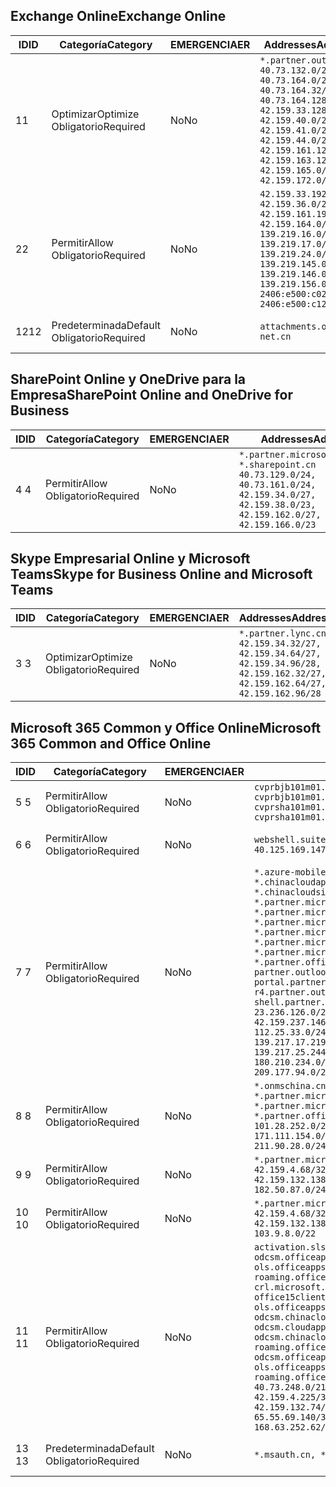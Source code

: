 <!--THIS FILE IS AUTOMATICALLY GENERATED. MANUAL CHANGES WILL BE OVERWRITTEN.-->
<!--Please contact the Office 365 Endpoints team with any questions.-->
<!--China endpoints version 2019072900-->
<!--File generated 2019-08-21 08:00:14.6399-->

## <a name="exchange-online"></a><span data-ttu-id="7f28e-101">Exchange Online</span><span class="sxs-lookup"><span data-stu-id="7f28e-101">Exchange Online</span></span>

<span data-ttu-id="7f28e-102">ID</span><span class="sxs-lookup"><span data-stu-id="7f28e-102">ID</span></span> | <span data-ttu-id="7f28e-103">Categoría</span><span class="sxs-lookup"><span data-stu-id="7f28e-103">Category</span></span> | <span data-ttu-id="7f28e-104">EMERGENCIA</span><span class="sxs-lookup"><span data-stu-id="7f28e-104">ER</span></span> | <span data-ttu-id="7f28e-105">Addresses</span><span class="sxs-lookup"><span data-stu-id="7f28e-105">Addresses</span></span> | <span data-ttu-id="7f28e-106">Puertos</span><span class="sxs-lookup"><span data-stu-id="7f28e-106">Ports</span></span>
-- | -------------------- | -- | --------------------------------------------------------------------------------------------------------------------------------------------------------------------------------------------------------------------------------------- | ------------------------
<span data-ttu-id="7f28e-107">1</span><span class="sxs-lookup"><span data-stu-id="7f28e-107">1</span></span> | <span data-ttu-id="7f28e-108">Optimizar</span><span class="sxs-lookup"><span data-stu-id="7f28e-108">Optimize</span></span><BR><span data-ttu-id="7f28e-109">Obligatorio</span><span class="sxs-lookup"><span data-stu-id="7f28e-109">Required</span></span> | <span data-ttu-id="7f28e-110">No</span><span class="sxs-lookup"><span data-stu-id="7f28e-110">No</span></span> | `*.partner.outlook.cn`<BR>`40.73.132.0/25, 40.73.164.0/27, 40.73.164.32/28, 40.73.164.128/25, 42.159.33.128/26, 42.159.40.0/24, 42.159.41.0/26, 42.159.44.0/22, 42.159.161.128/26, 42.159.163.128/25, 42.159.165.0/24, 42.159.172.0/22` | <span data-ttu-id="7f28e-111">**TCP:** 443, 80</span><span class="sxs-lookup"><span data-stu-id="7f28e-111">**TCP:** 443, 80</span></span>
<span data-ttu-id="7f28e-112">2</span><span class="sxs-lookup"><span data-stu-id="7f28e-112">2</span></span> | <span data-ttu-id="7f28e-113">Permitir</span><span class="sxs-lookup"><span data-stu-id="7f28e-113">Allow</span></span><BR><span data-ttu-id="7f28e-114">Obligatorio</span><span class="sxs-lookup"><span data-stu-id="7f28e-114">Required</span></span> | <span data-ttu-id="7f28e-115">No</span><span class="sxs-lookup"><span data-stu-id="7f28e-115">No</span></span> | `42.159.33.192/27, 42.159.36.0/24, 42.159.161.192/27, 42.159.164.0/24, 139.219.16.0/27, 139.219.17.0/24, 139.219.24.0/22, 139.219.145.0/27, 139.219.146.0/24, 139.219.156.0/22, 2406:e500:c020::/44, 2406:e500:c120::/44` | <span data-ttu-id="7f28e-116">**TCP:** 25, 443, 53, 80</span><span class="sxs-lookup"><span data-stu-id="7f28e-116">**TCP:** 25, 443, 53, 80</span></span>
<span data-ttu-id="7f28e-117">12</span><span class="sxs-lookup"><span data-stu-id="7f28e-117">12</span></span> | <span data-ttu-id="7f28e-118">Predeterminada</span><span class="sxs-lookup"><span data-stu-id="7f28e-118">Default</span></span><BR><span data-ttu-id="7f28e-119">Obligatorio</span><span class="sxs-lookup"><span data-stu-id="7f28e-119">Required</span></span> | <span data-ttu-id="7f28e-120">No</span><span class="sxs-lookup"><span data-stu-id="7f28e-120">No</span></span> | `attachments.office365-net.cn` | <span data-ttu-id="7f28e-121">**TCP:** 443, 80</span><span class="sxs-lookup"><span data-stu-id="7f28e-121">**TCP:** 443, 80</span></span>

## <a name="sharepoint-online-and-onedrive-for-business"></a><span data-ttu-id="7f28e-122">SharePoint Online y OneDrive para la Empresa</span><span class="sxs-lookup"><span data-stu-id="7f28e-122">SharePoint Online and OneDrive for Business</span></span>

<span data-ttu-id="7f28e-123">ID</span><span class="sxs-lookup"><span data-stu-id="7f28e-123">ID</span></span> | <span data-ttu-id="7f28e-124">Categoría</span><span class="sxs-lookup"><span data-stu-id="7f28e-124">Category</span></span> | <span data-ttu-id="7f28e-125">EMERGENCIA</span><span class="sxs-lookup"><span data-stu-id="7f28e-125">ER</span></span> | <span data-ttu-id="7f28e-126">Addresses</span><span class="sxs-lookup"><span data-stu-id="7f28e-126">Addresses</span></span> | <span data-ttu-id="7f28e-127">Puertos</span><span class="sxs-lookup"><span data-stu-id="7f28e-127">Ports</span></span>
-- | ----------------- | -- | ----------------------------------------------------------------------------------------------------------------------------------------------------- | ----------------
<span data-ttu-id="7f28e-128">4 </span><span class="sxs-lookup"><span data-stu-id="7f28e-128">4</span></span> | <span data-ttu-id="7f28e-129">Permitir</span><span class="sxs-lookup"><span data-stu-id="7f28e-129">Allow</span></span><BR><span data-ttu-id="7f28e-130">Obligatorio</span><span class="sxs-lookup"><span data-stu-id="7f28e-130">Required</span></span> | <span data-ttu-id="7f28e-131">No</span><span class="sxs-lookup"><span data-stu-id="7f28e-131">No</span></span> | `*.partner.microsoftonline.cn, *.sharepoint.cn`<BR>`40.73.129.0/24, 40.73.161.0/24, 42.159.34.0/27, 42.159.38.0/23, 42.159.162.0/27, 42.159.166.0/23` | <span data-ttu-id="7f28e-132">**TCP:** 443, 80</span><span class="sxs-lookup"><span data-stu-id="7f28e-132">**TCP:** 443, 80</span></span>

## <a name="skype-for-business-online-and-microsoft-teams"></a><span data-ttu-id="7f28e-133">Skype Empresarial Online y Microsoft Teams</span><span class="sxs-lookup"><span data-stu-id="7f28e-133">Skype for Business Online and Microsoft Teams</span></span>

<span data-ttu-id="7f28e-134">ID</span><span class="sxs-lookup"><span data-stu-id="7f28e-134">ID</span></span> | <span data-ttu-id="7f28e-135">Categoría</span><span class="sxs-lookup"><span data-stu-id="7f28e-135">Category</span></span> | <span data-ttu-id="7f28e-136">EMERGENCIA</span><span class="sxs-lookup"><span data-stu-id="7f28e-136">ER</span></span> | <span data-ttu-id="7f28e-137">Addresses</span><span class="sxs-lookup"><span data-stu-id="7f28e-137">Addresses</span></span> | <span data-ttu-id="7f28e-138">Puertos</span><span class="sxs-lookup"><span data-stu-id="7f28e-138">Ports</span></span>
-- | -------------------- | -- | -------------------------------------------------------------------------------------------------------------------------------- | ----------------
<span data-ttu-id="7f28e-139">3 </span><span class="sxs-lookup"><span data-stu-id="7f28e-139">3</span></span> | <span data-ttu-id="7f28e-140">Optimizar</span><span class="sxs-lookup"><span data-stu-id="7f28e-140">Optimize</span></span><BR><span data-ttu-id="7f28e-141">Obligatorio</span><span class="sxs-lookup"><span data-stu-id="7f28e-141">Required</span></span> | <span data-ttu-id="7f28e-142">No</span><span class="sxs-lookup"><span data-stu-id="7f28e-142">No</span></span> | `*.partner.lync.cn`<BR>`42.159.34.32/27, 42.159.34.64/27, 42.159.34.96/28, 42.159.162.32/27, 42.159.162.64/27, 42.159.162.96/28` | <span data-ttu-id="7f28e-143">**TCP:** 443, 80</span><span class="sxs-lookup"><span data-stu-id="7f28e-143">**TCP:** 443, 80</span></span>

## <a name="microsoft-365-common-and-office-online"></a><span data-ttu-id="7f28e-144">Microsoft 365 Common y Office Online</span><span class="sxs-lookup"><span data-stu-id="7f28e-144">Microsoft 365 Common and Office Online</span></span>

<span data-ttu-id="7f28e-145">ID</span><span class="sxs-lookup"><span data-stu-id="7f28e-145">ID</span></span> | <span data-ttu-id="7f28e-146">Categoría</span><span class="sxs-lookup"><span data-stu-id="7f28e-146">Category</span></span> | <span data-ttu-id="7f28e-147">EMERGENCIA</span><span class="sxs-lookup"><span data-stu-id="7f28e-147">ER</span></span> | <span data-ttu-id="7f28e-148">Addresses</span><span class="sxs-lookup"><span data-stu-id="7f28e-148">Addresses</span></span> | <span data-ttu-id="7f28e-149">Puertos</span><span class="sxs-lookup"><span data-stu-id="7f28e-149">Ports</span></span>
-- | ------------------- | -- | ---------------------------------------------------------------------------------------------------------------------------------------------------------------------------------------------------------------------------------------------------------------------------------------------------------------------------------------------------------------------------------------------------------------------------------------------------------------------------------------------------------------------------------------------------------------------------------------------------------------------------------------------------------------------------------------------------------------------------------------------------------------------------------------------------------------------------------------------------------------------------------------------------------------------- | ----------------
<span data-ttu-id="7f28e-150">5 </span><span class="sxs-lookup"><span data-stu-id="7f28e-150">5</span></span> | <span data-ttu-id="7f28e-151">Permitir</span><span class="sxs-lookup"><span data-stu-id="7f28e-151">Allow</span></span><BR><span data-ttu-id="7f28e-152">Obligatorio</span><span class="sxs-lookup"><span data-stu-id="7f28e-152">Required</span></span> | <span data-ttu-id="7f28e-153">No</span><span class="sxs-lookup"><span data-stu-id="7f28e-153">No</span></span> | `cvprbjb101m01.keydelivery.mediaservices.chinacloudapi.cn, cvprbjb101m01.streaming.mediaservices.chinacloudapi.cn, cvprsha101m01.keydelivery.mediaservices.chinacloudapi.cn, cvprsha101m01.streaming.mediaservices.chinacloudapi.cn` | <span data-ttu-id="7f28e-154">**TCP:** 443, 80</span><span class="sxs-lookup"><span data-stu-id="7f28e-154">**TCP:** 443, 80</span></span>
<span data-ttu-id="7f28e-155">6 </span><span class="sxs-lookup"><span data-stu-id="7f28e-155">6</span></span> | <span data-ttu-id="7f28e-156">Permitir</span><span class="sxs-lookup"><span data-stu-id="7f28e-156">Allow</span></span><BR><span data-ttu-id="7f28e-157">Obligatorio</span><span class="sxs-lookup"><span data-stu-id="7f28e-157">Required</span></span> | <span data-ttu-id="7f28e-158">No</span><span class="sxs-lookup"><span data-stu-id="7f28e-158">No</span></span> | `webshell.suite.partner.microsoftonline.cn`<BR>`40.125.169.147/32, 42.159.201.24/32` | <span data-ttu-id="7f28e-159">**TCP:** 443, 80</span><span class="sxs-lookup"><span data-stu-id="7f28e-159">**TCP:** 443, 80</span></span>
<span data-ttu-id="7f28e-160">7 </span><span class="sxs-lookup"><span data-stu-id="7f28e-160">7</span></span> | <span data-ttu-id="7f28e-161">Permitir</span><span class="sxs-lookup"><span data-stu-id="7f28e-161">Allow</span></span><BR><span data-ttu-id="7f28e-162">Obligatorio</span><span class="sxs-lookup"><span data-stu-id="7f28e-162">Required</span></span> | <span data-ttu-id="7f28e-163">No</span><span class="sxs-lookup"><span data-stu-id="7f28e-163">No</span></span> | `*.azure-mobile.cn, *.chinacloudapi.cn, *.chinacloudapp.cn, *.chinacloud-mobile.cn, *.chinacloudsites.cn, *.partner.microsoftonline-m.cn, *.partner.microsoftonline-m.net.cn, *.partner.microsoftonline-m-i.cn, *.partner.microsoftonline-m-i.net.cn, *.partner.microsoftonline-p.net.cn, *.partner.microsoftonline-p-i.cn, *.partner.microsoftonline-p-i.net.cn, *.partner.officewebapps.cn, *.windowsazure.cn, partner.outlook.cn, portal.partner.microsoftonline.cdnsvc.com, r4.partner.outlook.cn, shell.partner.microsoftonline.cdnsvc.com`<BR>`23.236.126.0/24, 42.159.224.122/32, 42.159.233.91/32, 42.159.237.146/32, 42.159.238.120/32, 58.68.168.0/24, 112.25.33.0/24, 123.150.49.0/24, 125.65.247.0/24, 139.217.17.219/32, 139.217.19.156/32, 139.217.21.3/32, 139.217.25.244/32, 171.107.84.0/24, 180.210.232.0/24, 180.210.234.0/24, 209.177.86.0/24, 209.177.90.0/24, 209.177.94.0/24, 222.161.226.0/24` | <span data-ttu-id="7f28e-164">**TCP:** 443, 80</span><span class="sxs-lookup"><span data-stu-id="7f28e-164">**TCP:** 443, 80</span></span>
<span data-ttu-id="7f28e-165">8 </span><span class="sxs-lookup"><span data-stu-id="7f28e-165">8</span></span> | <span data-ttu-id="7f28e-166">Permitir</span><span class="sxs-lookup"><span data-stu-id="7f28e-166">Allow</span></span><BR><span data-ttu-id="7f28e-167">Obligatorio</span><span class="sxs-lookup"><span data-stu-id="7f28e-167">Required</span></span> | <span data-ttu-id="7f28e-168">No</span><span class="sxs-lookup"><span data-stu-id="7f28e-168">No</span></span> | `*.onmschina.cn, *.partner.microsoftonline.net.cn, *.partner.microsoftonline-i.cn, *.partner.microsoftonline-i.net.cn, *.partner.office365.cn`<BR>`101.28.252.0/24, 115.231.150.0/24, 123.235.32.0/24, 171.111.154.0/24, 175.6.10.0/24, 180.210.229.0/24, 211.90.28.0/24` | <span data-ttu-id="7f28e-169">**TCP:** 443, 80</span><span class="sxs-lookup"><span data-stu-id="7f28e-169">**TCP:** 443, 80</span></span>
<span data-ttu-id="7f28e-170">9 </span><span class="sxs-lookup"><span data-stu-id="7f28e-170">9</span></span> | <span data-ttu-id="7f28e-171">Permitir</span><span class="sxs-lookup"><span data-stu-id="7f28e-171">Allow</span></span><BR><span data-ttu-id="7f28e-172">Obligatorio</span><span class="sxs-lookup"><span data-stu-id="7f28e-172">Required</span></span> | <span data-ttu-id="7f28e-173">No</span><span class="sxs-lookup"><span data-stu-id="7f28e-173">No</span></span> | `*.partner.microsoftonline-p.cn`<BR>`42.159.4.68/32, 42.159.4.200/32, 42.159.7.156/32, 42.159.132.138/32, 42.159.133.17/32, 42.159.135.78/32, 182.50.87.0/24` | <span data-ttu-id="7f28e-174">**TCP:** 443, 80</span><span class="sxs-lookup"><span data-stu-id="7f28e-174">**TCP:** 443, 80</span></span>
<span data-ttu-id="7f28e-175">10 </span><span class="sxs-lookup"><span data-stu-id="7f28e-175">10</span></span> | <span data-ttu-id="7f28e-176">Permitir</span><span class="sxs-lookup"><span data-stu-id="7f28e-176">Allow</span></span><BR><span data-ttu-id="7f28e-177">Obligatorio</span><span class="sxs-lookup"><span data-stu-id="7f28e-177">Required</span></span> | <span data-ttu-id="7f28e-178">No</span><span class="sxs-lookup"><span data-stu-id="7f28e-178">No</span></span> | `*.partner.microsoftonline.cn`<BR>`42.159.4.68/32, 42.159.4.200/32, 42.159.7.156/32, 42.159.132.138/32, 42.159.133.17/32, 42.159.135.78/32, 103.9.8.0/22` | <span data-ttu-id="7f28e-179">**TCP:** 443, 80</span><span class="sxs-lookup"><span data-stu-id="7f28e-179">**TCP:** 443, 80</span></span>
<span data-ttu-id="7f28e-180">11 </span><span class="sxs-lookup"><span data-stu-id="7f28e-180">11</span></span> | <span data-ttu-id="7f28e-181">Permitir</span><span class="sxs-lookup"><span data-stu-id="7f28e-181">Allow</span></span><BR><span data-ttu-id="7f28e-182">Obligatorio</span><span class="sxs-lookup"><span data-stu-id="7f28e-182">Required</span></span> | <span data-ttu-id="7f28e-183">No</span><span class="sxs-lookup"><span data-stu-id="7f28e-183">No</span></span> | `activation.sls.microsoft.com, bjb-odcsm.officeapps.partner.office365.cn, bjb-ols.officeapps.partner.office365.cn, bjb-roaming.officeapps.partner.office365.cn, crl.microsoft.com, odc.officeapps.live.com, office15client.microsoft.com, officecdn.microsoft.com, ols.officeapps.partner.office365.cn, osi-prod-bjb01-odcsm.chinacloudapp.cn, osiprod-scus01-odcsm.cloudapp.net, osi-prod-sha01-odcsm.chinacloudapp.cn, roaming.officeapps.partner.office365.cn, sha-odcsm.officeapps.partner.office365.cn, sha-ols.officeapps.partner.office365.cn, sha-roaming.officeapps.partner.office365.cn`<BR>`40.73.248.0/21, 42.159.4.45/32, 42.159.4.50/32, 42.159.4.225/32, 42.159.7.13/32, 42.159.132.73/32, 42.159.132.74/32, 42.159.132.75/32, 65.52.98.231/32, 65.55.69.140/32, 65.55.227.140/32, 70.37.81.47/32, 168.63.252.62/32` | <span data-ttu-id="7f28e-184">**TCP:** 443, 80</span><span class="sxs-lookup"><span data-stu-id="7f28e-184">**TCP:** 443, 80</span></span>
<span data-ttu-id="7f28e-185">13 </span><span class="sxs-lookup"><span data-stu-id="7f28e-185">13</span></span> | <span data-ttu-id="7f28e-186">Predeterminada</span><span class="sxs-lookup"><span data-stu-id="7f28e-186">Default</span></span><BR><span data-ttu-id="7f28e-187">Obligatorio</span><span class="sxs-lookup"><span data-stu-id="7f28e-187">Required</span></span> | <span data-ttu-id="7f28e-188">No</span><span class="sxs-lookup"><span data-stu-id="7f28e-188">No</span></span> | `*.msauth.cn, *.msftauth.cn` | <span data-ttu-id="7f28e-189">**TCP:** 443, 80</span><span class="sxs-lookup"><span data-stu-id="7f28e-189">**TCP:** 443, 80</span></span>
